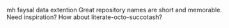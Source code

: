 mh faysal data extention
Great repository names are short and memorable. Need inspiration? How about literate-octo-succotash?
